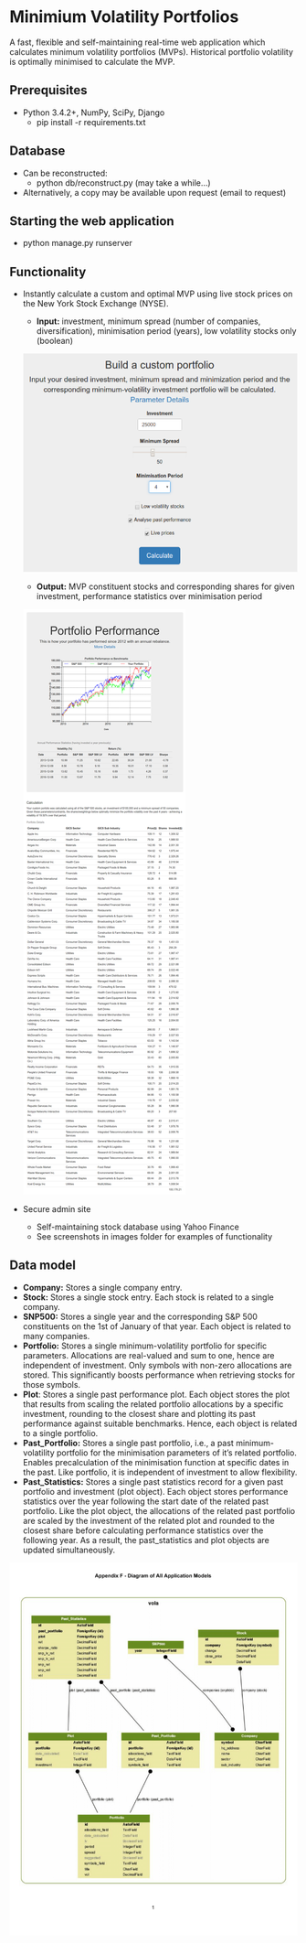 # Minimium Volatility Portfolios
A fast, flexible and self-maintaining real-time web application which calculates minimum volatility portfolios (MVPs). Historical portfolio volatility is optimally minimised to calculate the MVP. 

## Prerequisites
* Python 3.4.2+, NumPy, SciPy, Django
  * pip install -r requirements.txt

## Database
* Can be reconstructed:
  * python db/reconstruct.py (may take a while...)
* Alternatively, a copy may be available upon request (email to request)

## Starting the web application
* python manage.py runserver

## Functionality
* Instantly calculate a custom and optimal MVP using live stock prices on the New York Stock Exchange (NYSE).
  * **Input:** investment, minimum spread (number of companies, diversification), minimisation period (years), low volatility stocks only (boolean)
  
  ![](images/input.png)
  
  * **Output:** MVP constituent stocks and corresponding shares for given investment, performance statistics over minimisation period
  
  ![](images/output.png)
  
* Secure admin site
  * Self-maintaining stock database using Yahoo Finance
  * See screenshots in images folder for examples of functionality


## Data model
* **Company:** Stores a single company entry.
* **Stock:** Stores a single stock entry. Each stock is related to a single company. 
* **SNP500:** Stores a single year and the corresponding S&P 500 constituents on the 1st of January of that year. Each object is related to many companies.
* **Portfolio:** Stores a single minimum-volatility portfolio for specific parameters. Allocations are real-valued and sum to one, hence are independent of investment. Only symbols with non-zero allocations are stored. This significantly boosts performance when retrieving stocks for those symbols.
* **Plot**: Stores a single past performance plot. Each object stores the plot that results from scaling the related portfolio allocations by a specific investment, rounding to the closest share and plotting its past performance against suitable benchmarks. Hence, each object is related to a single portfolio.
* **Past_Portfolio:** Stores a single past portfolio, i.e., a past minimum-volatility portfolio for the minimisation parameters of it’s related portfolio. Enables precalculation of the minimisation function at specific dates in the past. Like portfolio, it is independent of investment to allow flexibility.
* **Past_Statistics:** Stores a single past statistics record for a given past portfolio and investment (plot object). Each object stores performance statistics over the year following the start date of the related past portfolio. Like the plot object, the allocations of the related past portfolio are scaled by the investment of the related plot and rounded to the closest share before calculating performance statistics over the following year. As a result, the past_statistics and plot objects are updated simultaneously.

![](images/dataModel.png)
